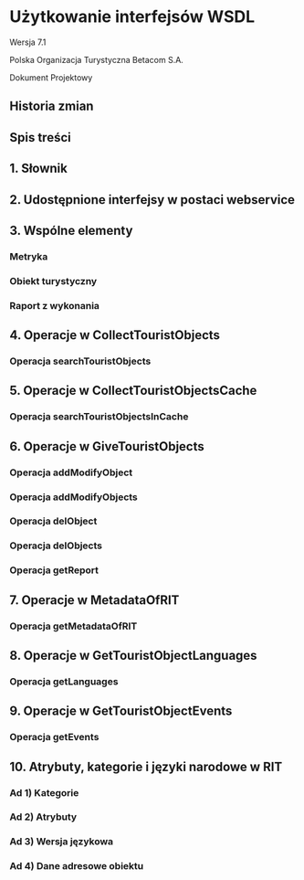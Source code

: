 # Użytkowanie interfejsów WSDL

Wersja 7.1

Polska Organizacja Turystyczna
Betacom S.A.

Dokument Projektowy

## Historia zmian

## Spis treści

## 1.	Słownik

## 2.	Udostępnione interfejsy w postaci webservice

## 3.	Wspólne elementy

### Metryka

### Obiekt turystyczny

### Raport z wykonania

## 4.	Operacje w CollectTouristObjects

### Operacja searchTouristObjects

## 5.	Operacje w CollectTouristObjectsCache

### Operacja searchTouristObjectsInCache

## 6.	Operacje w GiveTouristObjects

### Operacja addModifyObject

### Operacja addModifyObjects

### Operacja delObject

### Operacja delObjects

### Operacja getReport

## 7.	Operacje w MetadataOfRIT

### Operacja getMetadataOfRIT

## 8.	Operacje w GetTouristObjectLanguages

### Operacja getLanguages

## 9.	Operacje w GetTouristObjectEvents

### Operacja getEvents

## 10.	Atrybuty, kategorie i języki narodowe w RIT

### Ad 1) Kategorie

### Ad 2) Atrybuty

### Ad 3) Wersja językowa

### Ad 4) Dane adresowe obiektu
